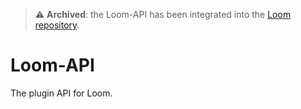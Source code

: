 > :warning: **Archived**: the Loom-API has been integrated into the [Loom repository](https://github.com/LoomDev/Loom).

# Loom-API
The plugin API for Loom.
